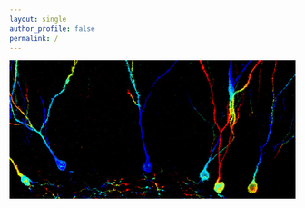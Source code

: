 ```yaml
---
layout: single
author_profile: false
permalink: / 
---
```


<p align="center">
  <img src="/assets/BL,CMZ_DGcolorCodedRep_B_forBlog.jpg" alt="BL,CMZ"/>
</p>
